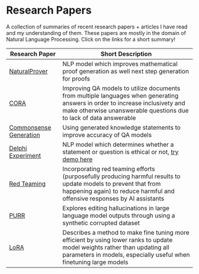 # Research Papers 
A collection of summaries of recent research papers + articles I have read and my understanding of them. These papers are mostly in the domain of Natural Language Processing. Click on the links for a short summary!

|Research Paper|Short Description|
|-|-|
|[NaturalProver](https://github.com/abhika-m/researchpapers/blob/main/NaturalProver.md)|NLP model which improves mathematical proof generation as well next step generation for proofs 
|[CORA](https://github.com/abhika-m/researchpapers/blob/main/CORA.md)|Improving QA models to utilize documents from multiple languages when generating answers in order to increase inclusivety and make otherwise unanswerable questions due to lack of data answerable
|[Commonsense Generation](https://github.com/abhika-m/researchpapers/blob/main/CommonSenseReasoning.md)| Using generated knowledge statements to improve accuracy of QA models
|[Delphi Experiment](https://github.com/abhika-m/researchpapers/blob/main/DelphiExperiment.md)|NLP model which determines whether a statement or question is ethical or not, [try demo here](https://delphi.allenai.org/)
|[Red Teaming](https://github.com/abhika-m/researchpapers/blob/main/RedTeaming.md)|Incorporating red teaming efforts (purposefully producing harmful results to update models to prevent that from happening again) to reduce harmful and offensive responses by AI assistants
|[PURR](https://github.com/abhika-m/researchpapers/blob/main/PURR.md)|Explores editing hallucinations in large language model outputs through using a synthetic corrupted dataset
|[LoRA](https://github.com/abhika-m/researchpapers/blob/main/LoRA.md)|Describes a method to make fine tuning more efficient by using lower ranks to update model weights rather than updating all parameters in models, especially useful when finetuning large models
